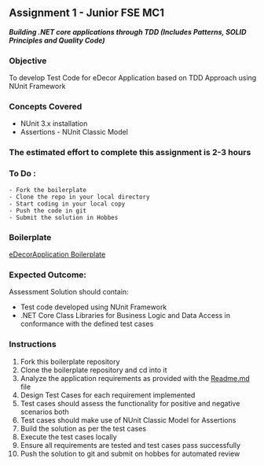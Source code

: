 ## Assignment 1 - Junior FSE MC1

***Building .NET core applications through TDD (Includes Patterns, SOLID Principles and Quality Code)***

### Objective
To develop Test Code for eDecor Application based on TDD Approach using NUnit Framework

### Concepts Covered
- NUnit 3.x installation
- Assertions - NUnit Classic Model

### The estimated effort to complete this assignment is 2-3 hours

### To Do :
    - Fork the boilerplate
    - Clone the repo in your local directory
    - Start coding in your local copy
    - Push the code in git
    - Submit the solution in Hobbes

### Boilerplate
[eDecorApplication Boilerplate](https://gitlab-cts.stackroute.in/stack_dotnet_jrfse_assignments_boilerplates/nunit_assertion_assignment_1_boilerplate)

### Expected Outcome:
Assessment Solution should contain:
- Test code developed using NUnit Framework
- .NET Core Class Libraries for Business Logic and Data Access in conformance with the defined test cases

### Instructions
1. Fork this boilerplate repository
2. Clone the boilerplate repository and cd into it
3. Analyze the application requirements as provided with the [Readme.md](Readme.md) file
4. Design Test Cases for each requirement implemented
5. Test cases should assess the functionality for positive and negative scenarios both
6. Test cases should make use of NUnit Classic Model for Assertions
7. Build the solution as per the test cases 
8. Execute the test cases locally
9. Ensure all requirements are tested and test cases pass successfully
10. Push the solution to git and submit on hobbes for automated review
